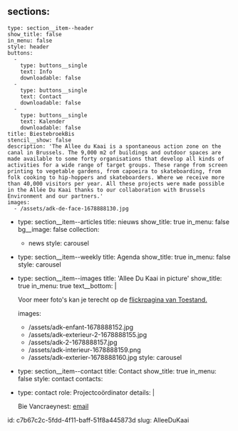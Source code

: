 sections:
  -
    type: section__item--header
    show_title: false
    in_menu: false
    style: header
    buttons:
      -
        type: buttons__single
        text: Info
        downloadable: false
      -
        type: buttons__single
        text: Contact
        downloadable: false
      -
        type: buttons__single
        text: Kalender
        downloadable: false
    title: BiestebroekBis
    stencil__show: false
    description: 'The Allee du Kaai is a spontaneous action zone on the canal in Brussels. The 9,000 m2 of buildings and outdoor spaces are made available to some forty organisations that develop all kinds of activities for a wide range of target groups. These range from screen printing to vegetable gardens, from capoeira to skateboarding, from folk cooking to hip-hoppers and skateboarders. Where we receive more than 40,000 visitors per year. All these projects were made possible in the Allée Du Kaai thanks to our collaboration with Brussels Environment and our partners.'
    images:
      - /assets/adk-de-face-1678888130.jpg
  -
    type: section__item--articles
    title: nieuws
    show_title: true
    in_menu: false
    bg__image: false
    collection:
      - news
    style: carousel
  -
    type: section__item--weekly
    title: Agenda
    show_title: true
    in_menu: false
    style: carousel
  -
    type: section__item--images
    title: 'Allee Du Kaai in picture'
    show_title: true
    in_menu: true
    text__bottom: |
      <p>Voor meer foto's kan je terecht op de <a href="https://www.flickr.com/photos/169072903@N04/albums">flickrpagina van Toestand.</a>
      </p>
      
    images:
      - /assets/adk-enfant-1678888152.jpg
      - /assets/adk-exterieur-2-1678888155.jpg
      - /assets/adk-2-1678888157.jpg
      - /assets/adk-interieur-1678888159.png
      - /assets/adk-exterier-1678888160.jpg
    style: carousel
  -
    type: section__item--contact
    title: Contact
    show_title: true
    in_menu: false
    style: contact
contacts:
  -
    type: contact
    role: Projectcoördinator
    details: |
      <p>Bie Vancraeynest: <a href="mailto:bie@toestand.be">email</a><br>
      </p>
      
id: c7b67c2c-5fdd-4f11-baff-51f8a445873d
slug: AlleeDuKaai
